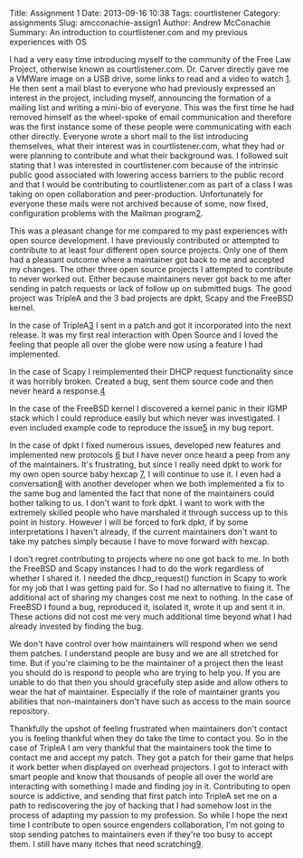 Title: Assignment 1
Date: 2013-09-16 10:38
Tags: courtlistener
Category: assignments
Slug: amcconachie-assign1
Author: Andrew McConachie
Summary: An introduction to courtlistener.com and my previous experiences with OS

I had a very easy time introducing myself to the community of the Free Law Project, otherwise known as courtlistener.com.  Dr. Carver directly gave me a VMWare image on a USB drive, some links to read and a video to watch [1][].  He then sent a mail blast to everyone who had previously expressed an interest in the project, including myself, announcing the formation of a mailing list and writing a mini-bio of everyone.  This was the first time he had removed himself as the wheel-spoke of email communication and therefore was the first instance some of these people were communicating with each other directly.  Everyone wrote a short mail to the list introducing themselves, what their interest was in courtlistener.com, what they had or were planning to contribute and what their background was.  I followed suit stating that I was interested in courtlistener.com because of the intrinsic public good associated with lowering access barriers to the public record and that I would be contributing to courtlistener.com as part of a class I was taking on open collaboration and peer-production.  Unfortunately for everyone these mails were not archived because of some, now fixed, configuration problems with the Mailman program[2][].

This was a pleasant change for me compared to my past experiences with open source development.  I have previously contributed or attempted to contribute to at least four different open source projects.  Only one of them had a pleasant outcome where a maintainer got back to me and accepted my changes.  The other three open source projects I attempted to contribute to never worked out.  Either because maintainers never got back to me after sending in patch requests or lack of follow up on submitted bugs.  The good project was TripleA and the 3 bad projects are dpkt, Scapy and the FreeBSD kernel.  

In the case of TripleA[3][] I sent in a patch and got it incorporated into the next release.  It was my first real interaction with Open Source and I loved the feeling that people all over the globe were now using a feature I had implemented.

In the case of Scapy I reimplemented their DHCP request functionality since it was horribly broken.  Created a bug, sent them source code and then never heard a response.[4][]

In the case of the FreeBSD kernel I discovered a kernel panic in their IGMP stack which I could reproduce easily but which never was investigated.  I even included example code to reproduce the issue[5][] in my bug report.

In the case of dpkt I fixed numerous issues, developed new features and implemented new protocols [6][] but I have never once heard a peep from any of the maintainers.  It's frustrating, but since I really need dpkt to work for my own open source baby hexcap [7][], I will continue to use it.  I even had a conversation[8][] with another developer when we both implemented a fix to the same bug and lamented the fact that none of the maintainers could bother talking to us.  I don't want to fork dpkt.  I want to work with the extremely skilled people who have marshaled it through success up to this point in history.  However I will be forced to fork dpkt, if by some interpretations I haven't already, if the current maintainers don't want to take my patches simply because I have to move forward with hexcap.

I don't regret contributing to projects where no one got back to me.  In both the FreeBSD and Scapy instances I had to do the work regardless of whether I shared it.  I needed the dhcp_request() function in Scapy to work for my job that I was getting paid for.  So I had no alternative to fixing it.  The additional act of sharing my changes cost me next to nothing.  In the case of FreeBSD I found a bug, reproduced it, isolated it, wrote it up and sent it in.  These actions did not cost me very much additional time beyond what I had already invested by finding the bug.

We don't have control over how maintainers will respond when we send them patches.  I understand people are busy and we are all stretched for time.  But if you're claiming to be the maintainer of a project then the least you should do is respond to people who are trying to help you.  If you are unable to do that then you should gracefully step aside and allow others to wear the hat of maintainer.  Especially if the role of maintainer grants you abilities that non-maintainers don't have such as access to the main source repository.

Thankfully the upshot of feeling frustrated when maintainers don't contact you is feeling thankful when they do take the time to contact you.  So in the case of TripleA I am very thankful that the maintainers took the time to contact me and accept my patch.  They got a patch for their game that helps it work better when displayed on overhead projectors.  I got to interact with smart people and know that thousands of people all over the world are interacting with something I made and finding joy in it.  Contributing to open source is addictive, and sending that first patch into TripleA set me on a path to rediscovering the joy of hacking that I had somehow lost in the process of adapting my passion to my profession.  So while I hope the next time I contribute to open source engenders collaboration, I'm not going to stop sending patches to maintainers even if they're too busy to accept them.  I still have many itches that need scratching[9][].

[1]: http://people.ischool.berkeley.edu/~bcarver/juriscraper.html

[2]: http://lists.freelawproject.org/pipermail/dev/ "Free Law Project Development Mailman archives"

[3]: http://sourceforge.net/p/triplea/mailman/message/21718648/

[4]: http://bb.secdev.org/scapy/issue/788/update-to-dhcp_request-in-dhcppy

[5]: http://www.freebsd.org/cgi/query-pr.cgi?pr=kern/167202

[6]: https://github.com/smutt/hexcap/tree/master/dpkt-read-only/dpkt

[7]: https://github.com/smutt/hexcap/

[8]: https://groups.google.com/forum/#!topic/dpkt/Y1ixQQdNjhY

[9]: http://www.catb.org/esr/writings/homesteading/ "The Cathedral and the Bazaar, Eric S Raymond, 1999, O'Reilly"
